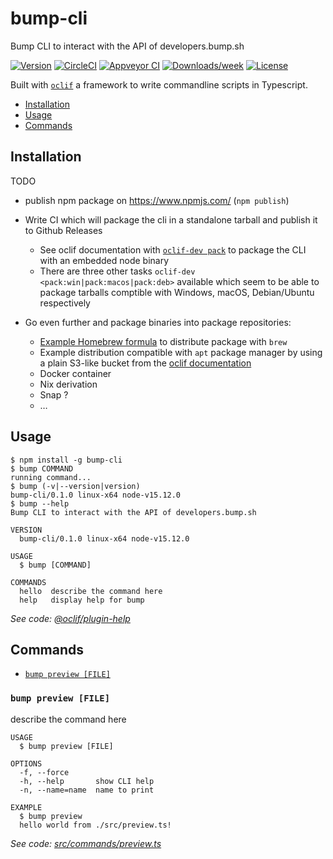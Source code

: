 # bump-cli

Bump CLI to interact with the API of developers.bump.sh

[![Version](https://img.shields.io/npm/v/bump-cli.svg)](https://npmjs.org/package/bump-cli)
[![CircleCI](https://circleci.com/gh/bump-sh/bump-node-cli/tree/master.svg?style=shield)](https://circleci.com/gh/bump-sh/bump-node-cli/tree/master)
[![Appveyor CI](https://ci.appveyor.com/api/projects/status/github/bump-sh/bump-node-cli?branch=master&svg=true)](https://ci.appveyor.com/project/bump-sh/bump-node-cli/branch/master)
[![Downloads/week](https://img.shields.io/npm/dw/bump-cli.svg)](https://npmjs.org/package/bump-cli)
[![License](https://img.shields.io/npm/l/bump-cli.svg)](https://github.com/bump-sh/bump-node-cli/blob/master/package.json)


Built with [`oclif`](https://oclif.io) a framework to write commandline scripts in Typescript.

* [Installation](#installation)
* [Usage](#usage)
* [Commands](#commands)

## Installation

TODO

- publish npm package on https://www.npmjs.com/ (`npm publish`)
- Write CI which will package the cli in a standalone tarball and publish it to Github Releases
  - See oclif documentation with [`oclif-dev pack`](https://oclif.io/docs/releasing#standalone-tarballs) to package the CLI with an embedded node binary
  - There are three other tasks `oclif-dev <pack:win|pack:macos|pack:deb>` available which seem to be able to package tarballs comptible with Windows, macOS, Debian/Ubuntu respectively

- Go even further and package binaries into package repositories:
  - [Example Homebrew formula](https://github.com/heroku/homebrew-brew/blob/master/Formula/heroku.rb#L9) to distribute package with `brew`
  - Example distribution compatible with `apt` package manager by using a plain S3-like bucket from the [oclif documentation](https://oclif.io/docs/releasing#ubuntudebian-packages)
  - Docker container
  - Nix derivation
  - Snap ?
  - …

## Usage

```sh-session
$ npm install -g bump-cli
$ bump COMMAND
running command...
$ bump (-v|--version|version)
bump-cli/0.1.0 linux-x64 node-v15.12.0
$ bump --help
Bump CLI to interact with the API of developers.bump.sh

VERSION
  bump-cli/0.1.0 linux-x64 node-v15.12.0

USAGE
  $ bump [COMMAND]

COMMANDS
  hello  describe the command here
  help   display help for bump
```

_See code: [@oclif/plugin-help](https://github.com/oclif/plugin-help/blob/v3.2.2/src/commands/help.ts)_

## Commands

* [`bump preview [FILE]`](#bump-preview-file)

### `bump preview [FILE]`

describe the command here

```
USAGE
  $ bump preview [FILE]

OPTIONS
  -f, --force
  -h, --help       show CLI help
  -n, --name=name  name to print

EXAMPLE
  $ bump preview
  hello world from ./src/preview.ts!
```

_See code: [src/commands/preview.ts](https://github.com/bump-sh/bump-node-cli/blob/v0.1.0/src/commands/preview.ts)_
